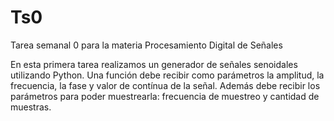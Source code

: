 # Ts0
Tarea semanal 0 para la materia Procesamiento Digital de Señales

En esta primera tarea realizamos un generador de señales senoidales utilizando Python.
Una función debe recibir como parámetros la amplitud, la frecuencia, la fase y valor
de contínua de la señal. Además debe recibir los parámetros para poder muestrearla:
frecuencia de muestreo y cantidad de muestras.
